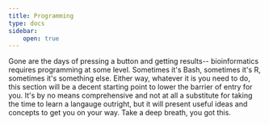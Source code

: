 ```yaml
---
title: Programming
type: docs
sidebar:
    open: true
---
```


Gone are the days of pressing a button and getting results-- bioinformatics requires programming at some level. Sometimes it's Bash,
sometimes it's R, sometimes it's something else. Either way, whatever it is you need to do, this section will be a decent starting point
to lower the barrier of entry for you. It's by no means comprehensive and not at all a substitute for taking the time to learn a langauge
outright, but it will present useful ideas and concepts to get you on your way. Take a deep breath, you got this.